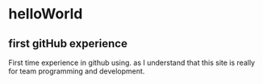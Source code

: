# helloWorld
first gitHub experience
--
First time experience in github using.
as I understand that this site is really for team programming and development.
